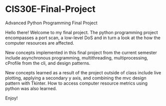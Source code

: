 # CIS30E-Final-Project
Advanced Python Programming Final Project

Hello there!
Welcome to my final project.  The python programming project encompasses a port scan, a low-level DoS and in turn a look at the how the computer resources are affected.

New concepts implemented in this final project from the current semester include asynchronous programming, multithreading, multiprocessing, cProfile from the cli, and design patterns. 

New concepts learned as a result of the project outside of class include live plotting, applying a secondary y axis, and combining the mvc design pattern with Tkinter.  How to access computer resource metrics using python was also learned.  

Enjoy!


